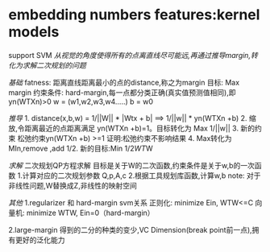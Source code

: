# embedding numbers features:kernel models
support SVM
*从视觉的角度使得所有的点离直线尽可能远,再通过推导margin,转化为求解二次规划的问题*

*基础*
fatness: 距离直线距离最小的点的distance,称之为margin
目标: Max margin
约束条件: hard-margin,每一点都分类正确(真实值预测值相同),即 yn(WTXn)>0
w = (w1,w2,w3,w4.....)
b = w0

*推导*
1.
distance(x,b,w) = 1/||W|| * |Wtx + b| ==> 1/||w|| * yn(WTXn +b)
2.
缩放,令距离最近的点距离满足 yn(WTXn +b)=1。目标转化为 Max 1/||w||
3.
新的约束
松弛约束yn(WTXn +b) >=1 证明:松弛约束不影响结果
4.
Max转化为 MIn,remove ,add 1/2.    新的目标:Min 1/2*WT*W

*求解*
二次规划QP方程求解
目标是关于W的二次函数,约束条件是关于w,b的一次函数
1.计算对应的二次规划参数 Q,p,A,c
2.根据工具规划库函数,计算w,b
note: 对于非线性问题,W替换成Z,非线性的映射空间

*其他*
1.regularizer 和 hard-margin svm关系
正则化: minimize Ein, WTW<=C
向量机: minimize WTW, Ein=0（hard-margin）

2.large-margin
得到的二分的种类的变少,VC Dimension(break point前一点),拥有更好的泛化能力

